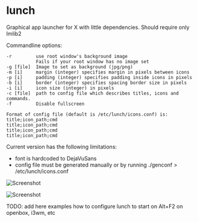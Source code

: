 # lunch
Graphical app launcher for X with little dependencies.
Should require only Imlib2

Commandline options:

    -r         use root window's background image
               Fails if your root window has no image set
    -g [file]  Image to set as background (jpg/png)
    -m [i]     margin (integer) specifies margin in pixels between icons
    -p [i]     padding (integer) specifies padding inside icons in pixels
    -b [i]     border (integer) specifies spacing border size in pixels
    -i [i]     icon size (integer) in pixels
    -c [file]  path to config file which describes titles, icons and commands.
    -f         Disable fullscreen

    Format of config file (default is /etc/lunch/icons.conf) is:
    title;icon_path;cmd
    title;icon_path;cmd
    title;icon_path;cmd
    title;icon_path;cmd


Current version has the following limitations:
- font is hardcoded to DejaVuSans
- config file must be generated manually or by running ./genconf > /etc/lunch/icons.conf

![Screenshot](/../Screenshot/screenshot.png?raw=true "Screenshot")

![Screenshot](/../Screenshot/screenshot2.png?raw=true "Screenshot")

TODO:
add here examples how to configure lunch to start on Alt+F2 on openbox, i3wm, etc
